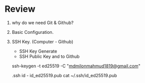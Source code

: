 # Review

1. why do we need Git & Github?
2. Basic Configuration.
3. SSH Key. (Computer - Github)
    - SSH Key Generate
    - SSH Public Key and to Github

     ssh-keygen -t ed25519 -C "mdmilonmahmud1819@gmail.com"

    .ssh
    id - id_ed25519.pub
    cat ~/.ssh/id_ed25519.pub


